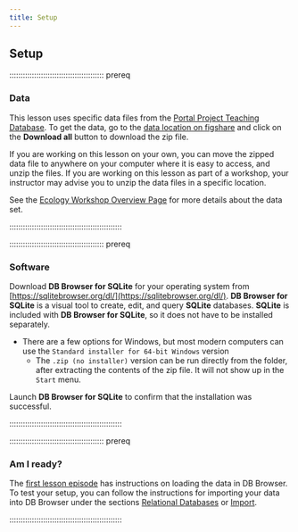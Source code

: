```yaml
---
title: Setup
---
```


## Setup

::::::::::::::::::::::::::::::::::::::::::  prereq

### Data

This lesson uses specific data files from the [Portal Project Teaching Database](https://figshare.com/articles/Portal_Project_Teaching_Database/1314459). To
get the data, go to the [data location on figshare](https://figshare.com/articles/Portal_Project_Teaching_Database/1314459) and click on the **Download all** button to download the zip file.

If you are working on this lesson on your own, you can move the zipped data file to
anywhere on your computer where it is easy to access, and unzip the files. If you
are working on this lesson as part of a workshop, your instructor may advise you
to unzip the data files in a specific location.

See the
[Ecology Workshop Overview Page](https://datacarpentry.org/ecology-workshop/) for more details about the data set.

::::::::::::::::::::::::::::::::::::::::::::::::::

::::::::::::::::::::::::::::::::::::::::::  prereq

### Software

Download **DB Browser for SQLite** for your operating system
from [https://sqlitebrowser.org/dl/](https://sqlitebrowser.org/dl/).
**DB Browser for SQLite** is a visual tool to create, edit, and
query **SQLite** databases. **SQLite** is included with **DB Browser
for SQLite**, so it does not have to be installed separately.

- There are a few options for Windows, but most modern computers can use the `Standard installer for 64-bit Windows` version
  - The `.zip (no installer)` version can be run directly from the folder, after extracting the contents of the zip file. It will not show up in the `Start` menu.

Launch **DB Browser for SQLite** to confirm that the installation was successful.

::::::::::::::::::::::::::::::::::::::::::::::::::

::::::::::::::::::::::::::::::::::::::::::  prereq

### Am I ready?

The [first lesson episode](episodes/00-sql-introduction.md) has instructions
on loading the data in DB Browser. To test your setup, you can follow the instructions for importing your data into DB Browser under the sections [Relational
Databases](https://datacarpentry.org/sql-ecology-lesson/00-sql-introduction.html#relational-databases) or [Import](https://datacarpentry.org/sql-ecology-lesson/00-sql-introduction.html#import).

::::::::::::::::::::::::::::::::::::::::::::::::::


